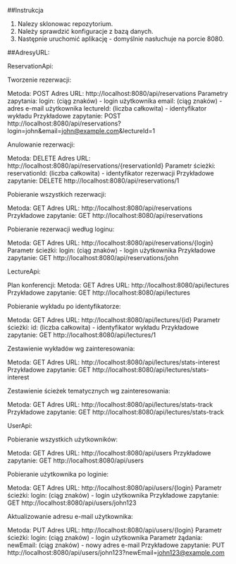 ##Instrukcja
1. Nalezy sklonowac repozytorium.
2. Należy sprawdzić konfiguracje z bazą danych.
3. Następnie uruchomić aplikację - domyślnie nasłuchuje na porcie 8080.


##AdresyURL:

ReservationApi:

Tworzenie rezerwacji:

Metoda: POST
Adres URL: http://localhost:8080/api/reservations
Parametry zapytania:
login: (ciąg znaków) - login użytkownika
email: (ciąg znaków) - adres e-mail użytkownika
lectureId: (liczba całkowita) - identyfikator wykładu
Przykładowe zapytanie:
POST http://localhost:8080/api/reservations?login=john&email=john@example.com&lectureId=1

Anulowanie rezerwacji:

Metoda: DELETE
Adres URL: http://localhost:8080/api/reservations/{reservationId}
Parametr ścieżki:
reservationId: (liczba całkowita) - identyfikator rezerwacji
Przykładowe zapytanie:
DELETE http://localhost:8080/api/reservations/1

Pobieranie wszystkich rezerwacji:

Metoda: GET
Adres URL: http://localhost:8080/api/reservations
Przykładowe zapytanie:
GET http://localhost:8080/api/reservations

Pobieranie rezerwacji według loginu:

Metoda: GET
Adres URL: http://localhost:8080/api/reservations/{login}
Parametr ścieżki:
login: (ciąg znaków) - login użytkownika
Przykładowe zapytanie:
GET http://localhost:8080/api/reservations/john

LectureApi:

Plan konferencji:
Metoda: GET
Adres URL: http://localhost:8080/api/lectures
Przykładowe zapytanie:
GET http://localhost:8080/api/lectures

Pobieranie wykładu po identyfikatorze:

Metoda: GET
Adres URL: http://localhost:8080/api/lectures/{id}
Parametr ścieżki:
id: (liczba całkowita) - identyfikator wykładu
Przykładowe zapytanie:
GET http://localhost:8080/api/lectures/1

Zestawienie wykładów wg zainteresowania:

Metoda: GET
Adres URL: http://localhost:8080/api/lectures/stats-interest
Przykładowe zapytanie:
GET http://localhost:8080/api/lectures/stats-interest

Zestawienie ścieżek tematycznych wg zainteresowania:

Metoda: GET
Adres URL: http://localhost:8080/api/lectures/stats-track
Przykładowe zapytanie:
GET http://localhost:8080/api/lectures/stats-track

UserApi:

Pobieranie wszystkich użytkowników:

Metoda: GET
Adres URL: http://localhost:8080/api/users
Przykładowe zapytanie:
GET http://localhost:8080/api/users

Pobieranie użytkownika po loginie:

Metoda: GET
Adres URL: http://localhost:8080/api/users/{login}
Parametr ścieżki:
login: (ciąg znaków) - login użytkownika
Przykładowe zapytanie:
GET http://localhost:8080/api/users/john123

Aktualizowanie adresu e-mail użytkownika:

Metoda: PUT
Adres URL: http://localhost:8080/api/users/{login}
Parametr ścieżki:
login: (ciąg znaków) - login użytkownika
Parametr żądania:
newEmail: (ciąg znaków) - nowy adres e-mail
Przykładowe zapytanie:
PUT http://localhost:8080/api/users/john123?newEmail=john123@example.com

